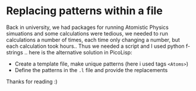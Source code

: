 # Replacing patterns within a file

Back in university, we had packages for running Atomistic Physics simuations and some calculations were tedious, we needed to run calculations a number of times, each time only changing a number, but each calculation took hours.. Thus we needed a script and I used python f-strings .. here is the alternative solution in PicoLisp:

* Create a template file, make unique patterns (here i used tags `<Atoms>`)
* Define the patterns in the `.l` file and provide the replacements

Thanks for reading :)
